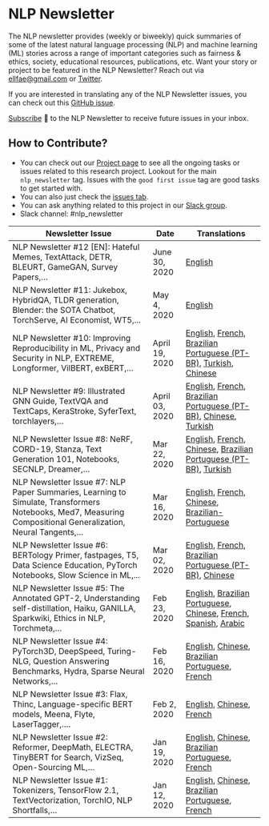 # NLP Newsletter
The NLP newsletter provides (weekly or biweekly) quick summaries of some of the latest natural language processing (NLP) and machine learning (ML) stories across a range of important categories such as fairness & ethics, society, educational resources, publications, etc. Want your story or project to be featured in the NLP Newsletter? Reach out via ellfae@gmail.com or [Twitter](https://twitter.com/omarsar0).

If you are interested in translating any of the NLP Newsletter issues, you can check out this [GitHub issue](https://github.com/dair-ai/dair-ai.github.io/issues/11).

[Subscribe](https://dair.ai/newsletter/) 🔖 to the NLP Newsletter to receive future issues in your inbox.


## How to Contribute?
- You can check out our [Project page](https://github.com/orgs/dair-ai/projects/8) to see all the ongoing tasks or issues related to this research project. Lookout for the main `nlp_newsletter` tag. Issues with the `good first issue` tag are good tasks to get started with.
- You can also just check the [issues tab](https://github.com/dair-ai/nlp_newsletter/issues).
- You can ask anything related to this project in our [Slack group](https://join.slack.com/t/dairai/shared_invite/zt-dv2dwzj7-F9HT047jIGkunNKv88lQ~g). 
- Slack channel: #nlp_newsletter


| Newsletter Issue | Date | Translations |
| ---------------- | ---- | ------------ |
| NLP Newsletter #12 [EN]: Hateful Memes, TextAttack, DETR, BLEURT, GameGAN, Survey Papers,…| June 30, 2020 | [English](https://dair.ai/NLP_Newsletter_12_en/)
| NLP Newsletter #11: Jukebox, HybridQA, TLDR generation, Blender: the SOTA Chatbot, TorchServe, AI Economist, WT5,... | May 4, 2020 | [English](https://dair.ai/NLP_Newsletter_11_en/)
| NLP Newsletter #10: Improving Reproducibility in ML, Privacy and Security in NLP, EXTREME, Longformer, VilBERT, exBERT,… | April 19, 2020 | [English](https://dair.ai/NLP_Newsletter_10_en/), [French](https://dair.ai/NLP_Newsletter_10_FR/), [Brazilian Portuguese (PT-BR)](https://dair.ai/NLP_Newsletter-PT-BR-_10/), [Turkish](https://dair.ai/NLP_Newsletter_10_-TR/), [Chinese](https://dair.ai/NLP_Newsletter_NLP_10-ZH/)
| NLP Newsletter #9: Illustrated GNN Guide, TextVQA and TextCaps, KeraStroke, SyferText, torchlayers,… | April 03, 2020 | [English](https://dair.ai/NLP_Newsletter_9/), [French](https://dair.ai/NLP_Newsletter_-9_-FR/), [Brazilian Portuguese (PT-BR)](https://dair.ai/NLP_Newsletter_9_-PT-BR/), [Chinese](https://dair.ai/NLP_Newsletter_NLP_9-ZH/), [Turkish](https://dair.ai/NLP_Newsletter_9_-TR/)
| NLP Newsletter Issue #8: NeRF, CORD-19, Stanza, Text Generation 101, Notebooks, SECNLP, Dreamer,… | Mar 22, 2020 | [English](https://dair.ai/NLP_Newsletter_8/), [French](https://dair.ai/NLP_Newsletter_-8_-FR/), [Chinese](https://dair.ai/NLP_Newsletter_NLP_8-ZH-.md/), [Brazilian Portuguese (PT-BR)](https://dair.ai/NLP_Newsletter-PT-BR-_8/), [Turkish](https://dair.ai/NLP_Newsletter_8_-TR/)
| NLP Newsletter Issue #7: NLP Paper Summaries, Learning to Simulate, Transformers Notebooks, Med7, Measuring Compositional Generalization, Neural Tangents,… | Mar 16, 2020 | [English](https://dair.ai/NLP_Newsletter_NLP_7/), [French](https://dair.ai/NLP_Newsletter_-7_-FR/), [Chinese](https://dair.ai/NLP_Newsletter_NLP_7-ZH-.md/), [Brazilian-Portuguese](https://dair.ai/NLP_Newsletter-PT-BR-_NLP_7/)
| NLP Newsletter Issue #6: BERTology Primer, fastpages, T5, Data Science Education, PyTorch Notebooks, Slow Science in ML,... | Mar 02, 2020 | [English](https://dair.ai/NLP_Newsletter_BERTology_Primer_fastpages_T5/), [French](https://dair.ai/NLP_Newsletter_-6_-FR/), [Brazilian Portuguese (PT-BR)](https://dair.ai/NLP_Newsletter-PT-BR-_BERTology_Primer_fastpages_T5/), [Chinese](https://dair.ai/NLP%E7%AE%80%E6%8A%A5/)
| NLP Newsletter Issue #5: The Annotated GPT-2, Understanding self-distillation, Haiku, GANILLA, Sparkwiki, Ethics in NLP, Torchmeta,… | Feb 23, 2020 | [English](https://dair.ai/NLP_Newsletter_The_Annotated_GPT-2,_Understanding/), [Brazilian Portuguese](https://dair.ai/NLP_Newsletter-PT-BR-_The_Annotated_GPT-2,_Understanding/), [Chinese](https://dair.ai/NLP%E7%AE%80%E6%8A%A5-Issue-5-The_Annotated_GPT-2-CodeBERT-JAX-GA/), [French](https://dair.ai/NLP_Newsletter_-5_-FR/), [Spanish](https://dair.ai/Bolet%C3%ADn_informativo_NLP_GPT-2_Explicado,_Entendie/), [Arabic](https://dair.ai/NLP_Newsletter.AR._The_Annotated_GPT-2_And_More/)
| NLP Newsletter Issue #4: PyTorch3D, DeepSpeed, Turing-NLG, Question Answering Benchmarks, Hydra, Sparse Neural Networks,… | Feb 16, 2020 | [English](https://dair.ai/NLP_Newsletter_PyTorch3D,_DeepSpeed,_Turing-NLG/), [Chinese](https://dair.ai/NLP%E7%AE%80%E6%8A%A5_ISSUE_4_PyTorch3D,_DeepSpeed,_Turing-NLG/), [Brazilian Portuguese](https://dair.ai/NLP_Newsletter-PT-BR-_PyTorch3D,_DeepSpeed,_Turing-NLG/), [French](https://dair.ai/NLP_Newsletter_-4_-FR/)
| NLP Newsletter Issue #3: Flax, Thinc, Language-specific BERT models, Meena, Flyte, LaserTagger,.… | Feb 2, 2020 | [English](https://dair.ai/NLP_Newsletter_Flax,_Thinc,_Language-specific_BERT/), [Chinese](https://dair.ai/NLP%E7%AE%80%E6%8A%A5_Flax,_Thinc,_Language-specific_BERT_models/), [French](https://dair.ai/NLP_Newsletter_-3_-FR/)
| NLP Newsletter Issue #2: Reformer, DeepMath, ELECTRA, TinyBERT for Search, VizSeq, Open-Sourcing ML,… | Jan 19, 2020 | [English](https://dair.ai/NLP_Newsletter_Reformer,_DeepMath,_ELECTRA,_TinyB-copy/), [Chinese](https://dair.ai/NLP%E7%AE%80%E6%8A%A5_Reformer,_DeepMath,_ELECTRA,_TinyBERT/), [Brazilian Portuguese](https://dair.ai/NLP_Newsletter-PT-BR-_Reformer,_DeepMath,_ELECTRA,_TinyB/), [French](https://dair.ai/NLP_Newsletter_-2_-FR/)
| NLP Newsletter Issue #1: Tokenizers, TensorFlow 2.1, TextVectorization, TorchIO, NLP Shortfalls,… | Jan 12, 2020 | [English](https://dair.ai/NLP_Newsletter_Tokenizers,_TensorFlow_2_1,_TextVe/), [Chinese](https://dair.ai/NLP%E7%AE%80%E6%8A%A5_Tokenizers,_TensorFlow_2_1,_TextVectorization/), [Brazilian Portuguese](https://dair.ai/NLP_Newsletter-PT-BR-_Tokenizers,_TensorFlow_2_1,_TextVe/), [French](https://dair.ai/NLP_Newsletter_-1_-FR/)
